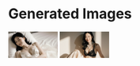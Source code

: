 # Generated Images



<img src="2025_09_27_01.webp" width="100"/> <img src="2025_09_27_02.webp" width="100"/>